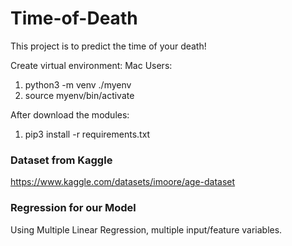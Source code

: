 # Time-of-Death

This project is to predict the time of your death!

Create virtual environment:
Mac Users:

1. python3 -m venv ./myenv
2. source myenv/bin/activate

After download the modules:

1. pip3 install -r requirements.txt

### Dataset from Kaggle

https://www.kaggle.com/datasets/imoore/age-dataset

### Regression for our Model

Using Multiple Linear Regression, multiple input/feature variables.

###
